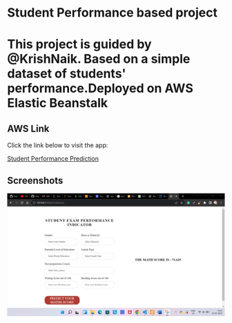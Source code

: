 <h1> Student Performance based project<h1>
<p>This project is guided by @KrishNaik. Based on a simple dataset of students' performance.Deployed on AWS Elastic Beanstalk</p>

<h2>AWS Link</h2>
<p>Click the link below to visit the app:</p>
    <a href="http://studentperformance-env.eba-jbdajxf9.us-east-1.elasticbeanstalk.com/Predictions">Student Performance Prediction</a>
<h2> Screenshots</h2>
<p>
    <img src='/img/ss1.png'>
</p>
